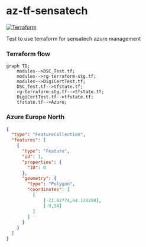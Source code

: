 # az-tf-sensatech
[![Terraform](https://github.com/Tommi-Sensa/az-tf-sensatech/actions/workflows/azure-functions-app-container.yml/badge.svg?branch=main)](https://github.com/Tommi-Sensa/az-tf-sensatech/actions/workflows/azure-functions-app-container.yml)


Test to use terraform for sensatech azure management



### Terraform flow

```mermaid
graph TD;
    modules-->DSC_Test.tf;
    modules-->rg-terraform-stg.tf;
    modules-->DigiCertTest.tf;
    DSC_Test.tf-->tfstate.tf;
    rg-terraform-stg.tf-->tfstate.tf;
    DigiCertTest.tf-->tfstate.tf;
    tfstate.tf-->Azure;
```



### Azure Europe North

```geojson
{
  "type": "FeatureCollection",
  "features": [
    {
      "type": "Feature",
      "id": 1,
      "properties": {
        "ID": 0
      },
      "geometry": {
        "type": "Polygon",
        "coordinates": [
          [
              [-21.82774,64.128288],
              [-9,54]
          ]
        ]
      }
    }
  ]
}
```
